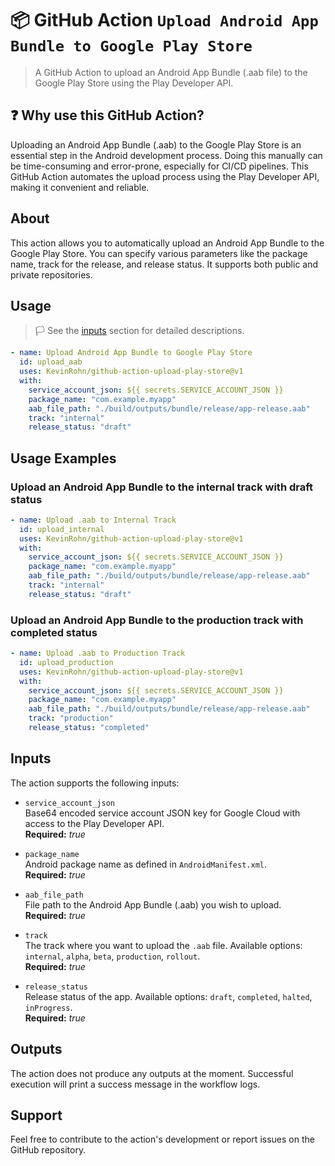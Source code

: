 # :package: GitHub Action `Upload Android App Bundle to Google Play Store`

> A GitHub Action to upload an Android App Bundle (.aab file) to the Google Play Store using the Play Developer API.

## :question: Why use this GitHub Action?

Uploading an Android App Bundle (.aab) to the Google Play Store is an essential step in the Android development process. Doing this manually can be time-consuming and error-prone, especially for CI/CD pipelines. This GitHub Action automates the upload process using the Play Developer API, making it convenient and reliable.

## About

This action allows you to automatically upload an Android App Bundle to the Google Play Store. You can specify various parameters like the package name, track for the release, and release status. It supports both public and private repositories.

## Usage

>:white_flag: See the [inputs](#inputs) section for detailed descriptions.

```yaml
- name: Upload Android App Bundle to Google Play Store
  id: upload_aab
  uses: KevinRohn/github-action-upload-play-store@v1
  with:
    service_account_json: ${{ secrets.SERVICE_ACCOUNT_JSON }}
    package_name: "com.example.myapp"
    aab_file_path: "./build/outputs/bundle/release/app-release.aab"
    track: "internal"
    release_status: "draft"
```

## Usage Examples

### Upload an Android App Bundle to the internal track with draft status

```yaml
- name: Upload .aab to Internal Track
  id: upload_internal
  uses: KevinRohn/github-action-upload-play-store@v1
  with:
    service_account_json: ${{ secrets.SERVICE_ACCOUNT_JSON }}
    package_name: "com.example.myapp"
    aab_file_path: "./build/outputs/bundle/release/app-release.aab"
    track: "internal"
    release_status: "draft"
```

### Upload an Android App Bundle to the production track with completed status

```yaml
- name: Upload .aab to Production Track
  id: upload_production
  uses: KevinRohn/github-action-upload-play-store@v1
  with:
    service_account_json: ${{ secrets.SERVICE_ACCOUNT_JSON }}
    package_name: "com.example.myapp"
    aab_file_path: "./build/outputs/bundle/release/app-release.aab"
    track: "production"
    release_status: "completed"
```

## Inputs

The action supports the following inputs:

- `service_account_json`  
  Base64 encoded service account JSON key for Google Cloud with access to the Play Developer API.  
  **Required:** *true*

- `package_name`  
  Android package name as defined in `AndroidManifest.xml`.  
  **Required:** *true*

- `aab_file_path`  
  File path to the Android App Bundle (.aab) you wish to upload.  
  **Required:** *true*

- `track`  
  The track where you want to upload the `.aab` file. Available options: `internal`, `alpha`, `beta`, `production`, `rollout`.  
  **Required:** *true*

- `release_status`  
  Release status of the app. Available options: `draft`, `completed`, `halted`, `inProgress`.  
  **Required:** *true*

## Outputs

The action does not produce any outputs at the moment. Successful execution will print a success message in the workflow logs.

## Support

Feel free to contribute to the action's development or report issues on the GitHub repository.